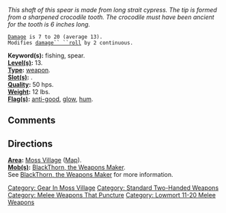 *This shaft of this spear is made from long strait cypress. The tip is
formed from a sharpened crocodile tooth. The crocodile must have been
ancient for the tooth is 6 inches long.*

[`Damage`](Melee_Weapon_Values.md "wikilink")` is 7 to 20 (average 13).`  
`Modifies `[`damage`` ``roll`](Damage_Roll.md "wikilink")` by 2 continuous.`

**Keyword(s):** fishing, spear.  
**[Level(s)](Object_Level.md "wikilink"):** 13.  
**[Type](:Category:_Object_Types.md "wikilink"):**
[weapon](:Category:_Melee_Weapons.md "wikilink").  
**[Slot(s)](Object_Slots.md "wikilink"):** <wielded>.  
**[Quality](Object_Quality.md "wikilink"):** 50 hps.  
**[Weight](Object_Weight.md "wikilink"):** 12 lbs.  
**[Flag(s)](:Category:_Object_Flags.md "wikilink"):**
[anti-good](Anti-Good_Flag.md "wikilink"),
[glow](Glow_Flag.md "wikilink"), [hum](Hum_Flag.md "wikilink").  

## Comments

## Directions

**[Area](:Category:_Areas.md "wikilink"):** [Moss
Village](:Category:_Moss_Village.md "wikilink")
([Map](Moss_Village_Map.md "wikilink")).  
**[Mob(s)](:Category:_Mobs.md "wikilink"):** [BlackThorn, the Weapons
Maker](BlackThorn,_The_Weapons_Maker.md "wikilink").  
See [BlackThorn, the Weapons
Maker](BlackThorn,_The_Weapons_Maker.md "wikilink") for more
information.

[Category: Gear In Moss
Village](Category:_Gear_In_Moss_Village "wikilink") [Category: Standard
Two-Handed Weapons](Category:_Standard_Two-Handed_Weapons "wikilink")
[Category: Melee Weapons That
Puncture](Category:_Melee_Weapons_That_Puncture "wikilink") [Category:
Lowmort 11-20 Melee
Weapons](Category:_Lowmort_11-20_Melee_Weapons "wikilink")
